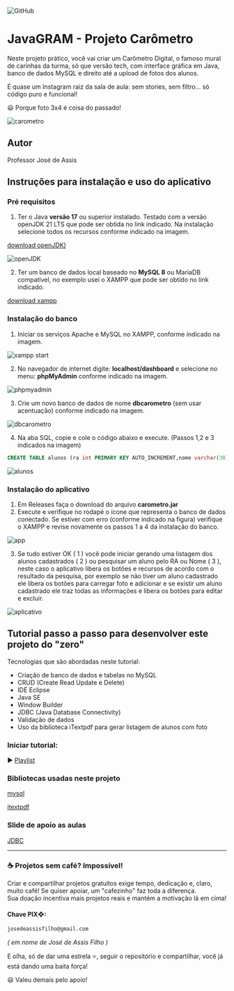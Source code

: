 ![GitHub](https://img.shields.io/github/license/professorjosedeassis/carometro)
# JavaGRAM - Projeto Carômetro
Neste projeto prático, você vai criar um Carômetro Digital, o famoso mural de carinhas da turma, só que versão tech, com interface gráfica em Java, banco de dados MySQL e direito até a upload de fotos dos alunos.

É quase um Instagram raiz da sala de aula: sem stories, sem filtro... só código puro e funcional!

😃 Porque foto 3x4 é coisa do passado!

![carometro](https://github.com/professorjosedeassis/carometro/blob/main/assets/caraometro1.png)
## Autor
Professor José de Assis
## Instruções para instalação e uso do aplicativo
### Pré requisitos
1) Ter o Java **versão 17** ou superior instalado. Testado com a versão openJDK 21 LTS que pode ser obtida no link indicado. Na instalação selecione todos os recursos conforme indicado na imagem.

[download openJDK)](https://adoptium.net/)

![openJDK](https://github.com/professorjosedeassis/carometro/blob/main/assets/openjdk.png)

2) Ter um banco de dados local baseado no **MySQL 8** ou MariaDB compatível, no exemplo usei o XAMPP que pode ser obtido no link indicado.

[download xampp](https://www.apachefriends.org/)

### Instalação do banco
1) Iniciar os serviços Apache e MySQL no XAMPP, conforme indicado na imagem.

![xampp start](https://github.com/professorjosedeassis/carometro/blob/main/assets/xampp1.png)

2) No navegador de internet digite: **localhost/dashboard** e selecione no menu: **phpMyAdmin** conforme indicado na imagem.

![phpmyadmin](https://github.com/professorjosedeassis/carometro/blob/main/assets/xampp2.png)

3) Crie um novo banco de dados de nome **dbcarometro** (sem usar acentuação) conforme indicado na imagem.

![dbcarometro](https://github.com/professorjosedeassis/carometro/blob/main/assets/xampp3.png)

4) Na aba SQL, copie e cole o código abaixo e execute. (Passos 1,2 e 3 indicados na imagem)

~~~sql
CREATE TABLE alunos (ra int PRIMARY KEY AUTO_INCREMENT,nome varchar(30) NOT NULL,foto LONGBLOB NOT NULL);
~~~

![alunos](https://github.com/professorjosedeassis/carometro/blob/main/assets/xampp4.png)

### Instalação do aplicativo
1) Em Releases faça o download do arquivo **carometro.jar**
2) Execute e verifique no rodapé o ícone que representa o banco de dados conectado. Se estiver com erro (conforme indicado na figura) verifique o XAMPP e revise novamente os passos 1 a 4 da instalação do banco.

![app](https://github.com/professorjosedeassis/carometro/blob/main/assets/caraometro2.png)

3) Se tudo estiver OK ( 1 ) você pode iniciar gerando uma listagem dos alunos cadastrados ( 2 ) ou pesquisar um aluno pelo RA ou Nome ( 3 ), neste caso o aplicativo libera os botões e recursos de acordo com o resultado da pesquisa, por exemplo se não tiver um aluno cadastrado ele libera os botões para carregar foto e adicionar e se existir um aluno cadastrado ele traz todas as informações e libera os botões para editar e excluir.

![aplicativo](https://github.com/professorjosedeassis/carometro/blob/main/assets/caraometro3.png) 

## Tutorial passo a passo para desenvolver este projeto do "zero"
Tecnologias que são abordadas neste tutorial:
- Criação de banco de dados e tabelas no MySQL
- CRUD (Create Read Update e Delete)
- IDE Eclipse
- Java SE
- Window Builder
- JDBC (Java Database Connectivity)
- Validação de dados
- Uso da biblioteca iTextpdf para gerar listagem de alunos com foto

### Iniciar tutorial:
▶️ [Playlist](https://www.youtube.com/playlist?list=PLbEOwbQR9lqz6tSoH51QAEzpo1VsXgvIv)
### Bibliotecas usadas neste projeto
[mysql](https://dev.mysql.com/downloads/connector/j/)

[itextpdf](https://github.com/itext/itextpdf)
### Slide de apoio as aulas
[JDBC](https://professorjosedeassis.github.io/infox/)

<hr>

### ☕ Projetos sem café? Impossível!
Criar e compartilhar projetos gratuitos exige tempo, dedicação e, claro, muito café! Se quiser apoiar, um "cafezinho" faz toda a diferença. <br>Sua doação incentiva mais projetos reais e mantém a motivação lá em cima!
#### Chave PIX❖:
~~~txt
josedeassisfilho@gmail.com
~~~
*( em nome de José de Assis Filho )*

E olha, só de dar uma estrela ⭐, seguir o repositório e compartilhar, você já está dando uma baita força!

😃 Valeu demais pelo apoio!
